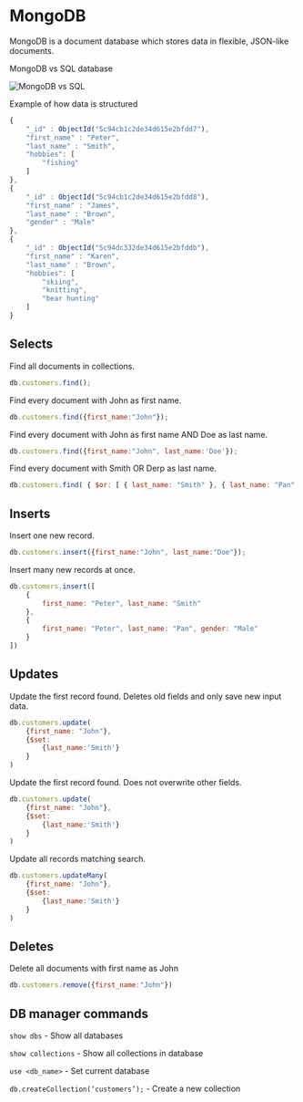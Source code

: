 # MongoDB

MongoDB is a document database which stores data in flexible, JSON-like documents.

MongoDB vs SQL database
<div align="left">
<img src="http://4.bp.blogspot.com/-edz2_QrFvCE/UnzBhKZE3FI/AAAAAAAAAEs/bTEsqnZFTXw/s1600/SQL-MongoDB+Correspondence.PNG" alt="MongoDB vs SQL">
</div>

Example of how data is structured
```javascript
{
	"_id" : ObjectId("5c94cb1c2de34d615e2bfdd7"),
	"first_name" : "Peter",
    "last_name" : "Smith",
    "hobbies": [
        "fishing"
    ]
},
{
	"_id" : ObjectId("5c94cb1c2de34d615e2bfdd8"),
	"first_name" : "James",
	"last_name" : "Brown",
    "gender" : "Male"
},
{
	"_id" : ObjectId("5c94dc332de34d615e2bfddb"),
	"first_name" : "Karen",
	"last_name" : "Brown",
    "hobbies": [
        "skiing",
        "knitting",
        "bear hunting"
    ]
}
```

## Selects

Find all documents in collections.
```javascript
db.customers.find();
```

Find every document with John as first name.
```javascript
db.customers.find({first_name:"John"});
```

Find every document with John as first name AND Doe as last name.
```javascript
db.customers.find({first_name:"John", last_name:'Doe'});
```

Find every document with Smith OR Derp as last name. 
```javascript
db.customers.find( { $or: [ { last_name: "Smith" }, { last_name: "Pan" } ] } )
```

## Inserts

Insert one new record.
```javascript
db.customers.insert({first_name:"John", last_name:"Doe"});
```

Insert many new records at once. 
```javascript
db.customers.insert([
    {
        first_name: "Peter", last_name: "Smith"
    },
    {
        first_name: "Peter", last_name: "Pan", gender: "Male"
    }
])
```

## Updates
Update the first record found. Deletes old fields and only save new input data. 
```javascript
db.customers.update(
    {first_name: "John"},
    {$set: 
        {last_name:'Smith'}
    }
)
```

Update the first record found. Does not overwrite other fields.
```javascript
db.customers.update(
    {first_name: "John"},
    {$set: 
        {last_name:'Smith'}
    }
)
```

Update all records matching search.
```javascript
db.customers.updateMany(
    {first_name: "John"},
    {$set: 
        {last_name:'Smith'}
    }
)
```

## Deletes

Delete all documents with first name as John
```javascript
db.customers.remove({first_name:"John"})
```


## DB manager commands
`show dbs` - Show all databases

`show collections` - Show all collections in database

`use <db_name>` - Set current database 

`db.createCollection(‘customers’);` - Create a new collection


```javascript

```
